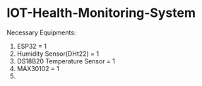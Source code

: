# IOT-Health-Monitoring-System
Necessary Equipments: 
1. ESP32 = 1
2. Humidity Sensor(DHt22) = 1
3. DS18B20 Temperature Sensor = 1
4. MAX30102 = 1
5.  
